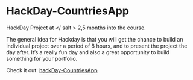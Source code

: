 # HackDay-CountriesApp

HackDay Project at </ salt > 2,5 months into the course.

The general idea for Hackday is that you will get the chance to build an individual project over a period of 8 hours, and to present the project the day after. It’s a really fun day and also a great opportunity to build something for your portfolio. 

Check it out: [hackDay-CountriesApp](https://countries-mapbox-app.netlify.app/)
